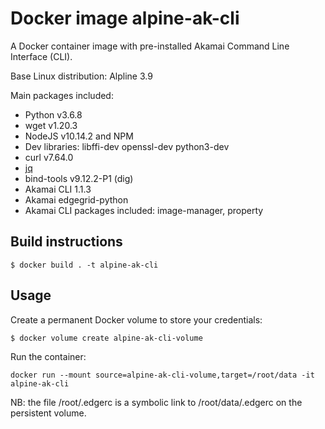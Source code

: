 # Docker image alpine-ak-cli

A Docker container image with pre-installed Akamai Command Line Interface (CLI).

Base Linux distribution: Alpline 3.9

Main packages included:
* Python v3.6.8
* wget v1.20.3
* NodeJS v10.14.2 and NPM
* Dev libraries: libffi-dev openssl-dev python3-dev
* curl v7.64.0
* [jq](https://stedolan.github.io/jq/)
* bind-tools v9.12.2-P1 (dig)
* Akamai CLI 1.1.3
* Akamai edgegrid-python
* Akamai CLI packages included: image-manager, property

## Build instructions

```
$ docker build . -t alpine-ak-cli
```

## Usage 

Create a permanent Docker volume to store your credentials:
```
$ docker volume create alpine-ak-cli-volume
```

Run the container:

```
docker run --mount source=alpine-ak-cli-volume,target=/root/data -it alpine-ak-cli
```

NB: the file /root/.edgerc is a symbolic link to /root/data/.edgerc on the persistent volume.

